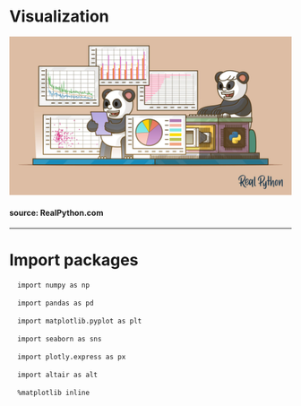 # __Visualization__

![Pandas Plot](https://github.com/IronMan2483/All_About_Basics/blob/main/Images/How-to-Plot-With-Pandas_Watermarked.f283f64b4ae3.jpg)
#### source: RealPython.com 

---

# __Import packages__ 

````
  import numpy as np

  import pandas as pd

  import matplotlib.pyplot as plt

  import seaborn as sns

  import plotly.express as px
  
  import altair as alt

  %matplotlib inline 
